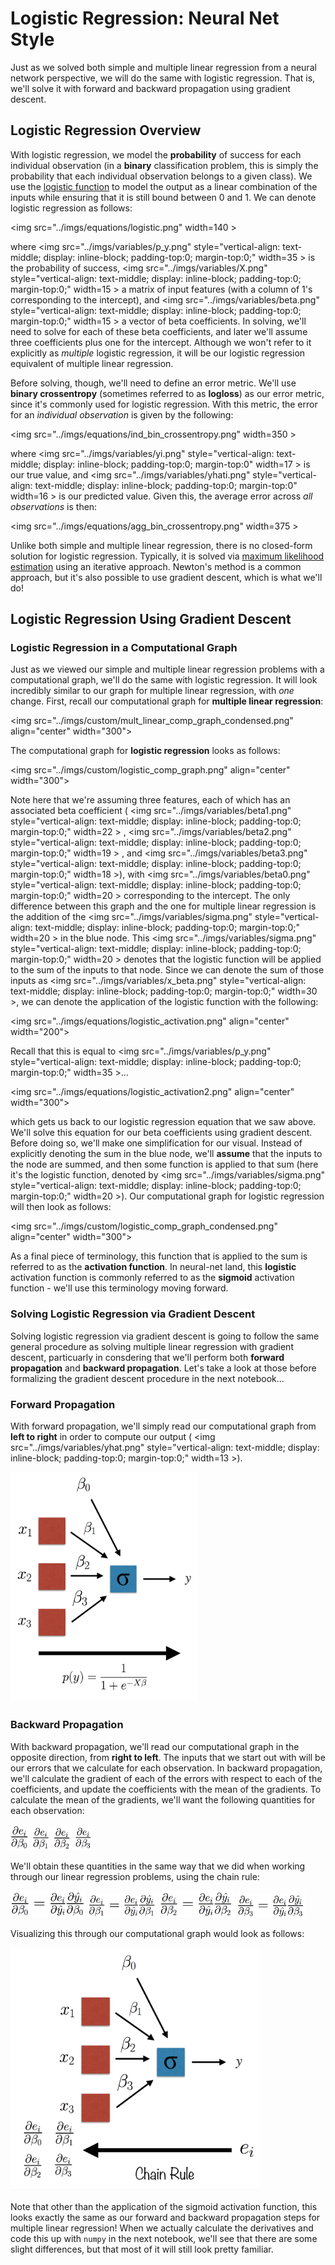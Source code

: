 # Logistic Regression: Neural Net Style 

Just as we solved both simple and multiple linear regression from a neural network perspective, we will do the same with logistic regression. That is, we'll solve it with forward and backward propagation using gradient descent. 

## Logistic Regression Overview

With logistic regression, we model the **probability** of success for each individual observation (in a **binary** classification problem, this is simply the probability that each individual observation belongs to a given class). We use the [logistic function](https://en.wikipedia.org/wiki/Logistic_function) to model the output as a linear combination of the inputs while ensuring that it is still bound between 0 and 1. We can denote logistic regression as follows: 

<img src="../imgs/equations/logistic.png" width=140 \>

where <img src="../imgs/variables/p_y.png" style="vertical-align: text-middle; display: inline-block; padding-top:0; margin-top:0;" width=35 \> 
is the probability of success, 
<img src="../imgs/variables/X.png" style="vertical-align: text-middle; display: inline-block; padding-top:0; margin-top:0;" width=15 \>
a matrix of input features (with a column of 1's corresponding to the intercept), and 
<img src="../imgs/variables/beta.png" style="vertical-align: text-middle; display: inline-block; padding-top:0; margin-top:0;" width=15 \>
a vector of beta coefficients. In solving, we'll need to solve for each of these beta coefficients, and later we'll assume three coefficients plus one for the intercept. Although we won't refer to it explicitly as *multiple* logistic regression, it will be our logistic regression equivalent of multiple linear regression. 

Before solving, though, we'll need to define an error metric. We'll use **binary crossentropy** (sometimes referred to as **logloss**) as our error metric, since it's commonly used for logistic regression. With this metric, the error for an *individual observation* is given by the following: 

<img src="../imgs/equations/ind_bin_crossentropy.png" width=350 \>

where 
<img src="../imgs/variables/yi.png" style="vertical-align: text-middle; display: inline-block; padding-top:0; margin-top:0" width=17 \> 
is our true value, and 
<img src="../imgs/variables/yhati.png" style="vertical-align: text-middle; display: inline-block; padding-top:0; margin-top:0" width=16 \> 
is our predicted value. Given this, the average error across *all observations* is then: 

<img src="../imgs/equations/agg_bin_crossentropy.png" width=375 \>

Unlike both simple and multiple linear regression, there is no closed-form solution for logistic regression. Typically, it is solved via [maximum likelihood estimation](https://en.wikipedia.org/wiki/Logistic_regression#Model_fitting) using an iterative approach. Newton's method is a common approach, but it's also possible to use gradient descent, which is what we'll do! 

## Logistic Regression Using Gradient Descent 

### Logistic Regression in a Computational Graph 

Just as we viewed our simple and multiple linear regression problems with a computational graph, we'll do the same with logistic regression. It will look incredibly similar to our graph for multiple linear regression, with *one* change. First, recall our computational graph for **multiple linear regression**: 

<img src="../imgs/custom/mult_linear_comp_graph_condensed.png" align="center" width="300"\>

The computational graph for **logistic regression** looks as follows: 

<img src="../imgs/custom/logistic_comp_graph.png" align="center" width="300"\>

Note here that we're assuming three features, each of which has an associated beta coefficient ( 
<img src="../imgs/variables/beta1.png" style="vertical-align: text-middle; display: inline-block; padding-top:0; margin-top:0;" width=22 \> , 
<img src="../imgs/variables/beta2.png" style="vertical-align: text-middle; display: inline-block; padding-top:0; margin-top:0;" width=19 \> , and
<img src="../imgs/variables/beta3.png" style="vertical-align: text-middle; display: inline-block; padding-top:0; margin-top:0;" width=18 \>), with 
<img src="../imgs/variables/beta0.png" style="vertical-align: text-middle; display: inline-block; padding-top:0; margin-top:0;" width=20 \> 
corresponding to the intercept. The only difference between this graph and the one for multiple linear regression is the addition of the 
<img src="../imgs/variables/sigma.png" style="vertical-align: text-middle; display: inline-block; padding-top:0; margin-top:0;" width=20 \> 
in the blue node. This 
<img src="../imgs/variables/sigma.png" style="vertical-align: text-middle; display: inline-block; padding-top:0; margin-top:0;" width=20 \> 
denotes that the logistic function will be applied to the sum of the inputs to that node. Since we can denote the sum of those inputs as 
<img src="../imgs/variables/x_beta.png" style="vertical-align: text-middle; display: inline-block; padding-top:0; margin-top:0;" width=30 \>, we can denote the application of the logistic function with the following: 

<img src="../imgs/equations/logistic_activation.png" align="center" width="200"\>

Recall that this is equal to 
<img src="../imgs/variables/p_y.png" style="vertical-align: text-middle; display: inline-block; padding-top:0; margin-top:0;" width=35 \>...

<img src="../imgs/equations/logistic_activation2.png" align="center" width="300"\>

which gets us back to our logistic regression equation that we saw above. We'll solve this equation for our beta coefficients using gradient descent. Before doing so, we'll make one simplification for our visual. Instead of explicitly denoting the sum in the blue node, we'll **assume** that the inputs to the node are summed, and then some function is applied to that sum (here it's the logistic function, denoted by <img src="../imgs/variables/sigma.png" style="vertical-align: text-middle; display: inline-block; padding-top:0; margin-top:0;" width=20 \>). Our computational graph for logistic regression will then look as follows: 

<img src="../imgs/custom/logistic_comp_graph_condensed.png" align="center" width="300"\>

As a final piece of terminology, this function that is applied to the sum is referred to as the **activation function**. In neural-net land, this **logistic** activation function is commonly referred to as the **sigmoid** activation function - we'll use this terminology moving forward.

### Solving Logistic Regression via Gradient Descent

Solving logistic regression via gradient descent is going to follow the same general procedure as solving multiple linear regression with gradient descent, particuarly in consdering that we'll perform both **forward propagation** and **backward propagation**. Let's take a look at those before formalizing the gradient descent procedure in the next notebook...

### Forward Propagation

With forward propagation, we'll simply read our computational graph from **left to right** in order to compute our output (
<img src="../imgs/variables/yhat.png" style="vertical-align: text-middle; display: inline-block; padding-top:0; margin-top:0;" width=13 \>).

<img src="../imgs/custom/logistic_comp_graph_condensed_forprop.png" width=300\>

### Backward Propagation

With backward propagation, we'll read our computational graph in the opposite direction, from **right to left**. The inputs that we start out with will be our errors that we calculate for each observation. In backward propagation, we'll calculate the gradient of each of the errors with respect to each of the coefficients, and update the coefficients with the mean of the gradients. To calculate the mean of the gradients, we'll want the following quantities for each observation: 

<img src="../imgs/derivatives/ei_beta0.png" width=30\>
<img src="../imgs/derivatives/ei_beta1.png" width=30\>
<img src="../imgs/derivatives/ei_beta2.png" width=30\>
<img src="../imgs/derivatives/ei_beta3.png" width=30\>

We'll obtain these quantities in the same way that we did when working through our linear regression problems, using the chain rule: 

<img src="../imgs/derivatives/ei_beta0_chain.png" width=120\>
<img src="../imgs/derivatives/ei_beta1_chain.png" width=110\>
<img src="../imgs/derivatives/ei_beta2_chain.png" width=120\>
<img src="../imgs/derivatives/ei_beta3_chain.png" width=110\>

Visualizing this through our computational graph would look as follows: 

<img src="../imgs/custom/logistic_comp_graph_condensed_backprop.png" width=400\>

Note that other than the application of the sigmoid activation function, this looks exactly the same as our forward and backward propagation steps for multiple linear regression! When we actually calculate the derivatives and code this up with `numpy` in the next notebook, we'll see that there are some slight differences, but that most of it will still look pretty familiar.